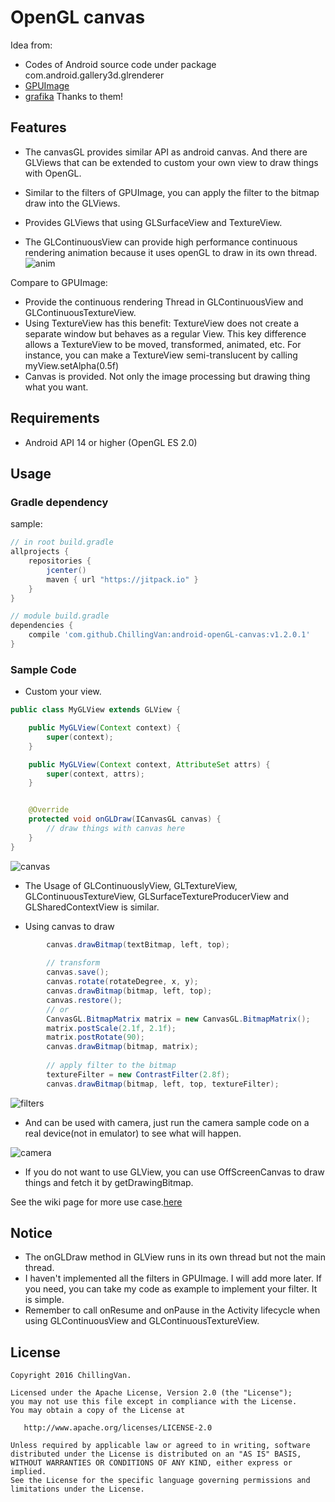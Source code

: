 # OpenGL canvas


Idea from: 
* Codes of Android source code under package com.android.gallery3d.glrenderer
* [GPUImage](https://github.com/CyberAgent/android-gpuimage)
* [grafika](https://github.com/google/grafika)
Thanks to them!

## Features
* The canvasGL provides similar API as android canvas. And there are GLViews that can be extended to custom your own view to draw things with OpenGL.
* Similar to the filters of GPUImage, you can apply the filter to the bitmap draw into the GLViews. 
* Provides GLViews that using GLSurfaceView and TextureView. 

* The GLContinuousView can provide high performance continuous rendering animation because it uses openGL to draw in its own thread.
![anim](https://github.com/ChillingVan/android-openGL-canvas/raw/master/screenshots/anim-activity-example.png)

Compare to GPUImage:
* Provide the continuous rendering Thread in GLContinuousView and GLContinuousTextureView.
* Using TextureView has this benefit:
    TextureView does not create a separate window but behaves as a regular View. This key difference allows a TextureView to be moved, transformed, animated, etc. For instance, you can make a TextureView semi-translucent by calling myView.setAlpha(0.5f)
* Canvas is provided. Not only the image processing but drawing thing what you want.

## Requirements
* Android API 14 or higher (OpenGL ES 2.0)

## Usage

### Gradle dependency

sample:
```groovy
// in root build.gradle
allprojects {
    repositories {
        jcenter()
        maven { url "https://jitpack.io" }
    }
}

// module build.gradle
dependencies {
    compile 'com.github.ChillingVan:android-openGL-canvas:v1.2.0.1'
}
```

### Sample Code

* Custom your view.
```java
public class MyGLView extends GLView {

    public MyGLView(Context context) {
        super(context);
    }

    public MyGLView(Context context, AttributeSet attrs) {
        super(context, attrs);
    }


    @Override
    protected void onGLDraw(ICanvasGL canvas) {
        // draw things with canvas here
    }
}
```


![canvas](https://github.com/ChillingVan/android-openGL-canvas/raw/master/screenshots/canvas-example-v1.png)

* The Usage of GLContinuouslyView, GLTextureView, GLContinuousTextureView, GLSurfaceTextureProducerView and GLSharedContextView is similar.


* Using canvas to draw
```java
        canvas.drawBitmap(textBitmap, left, top);
        
        // transform
        canvas.save();
        canvas.rotate(rotateDegree, x, y);
        canvas.drawBitmap(bitmap, left, top);
        canvas.restore();
        // or
        CanvasGL.BitmapMatrix matrix = new CanvasGL.BitmapMatrix();
        matrix.postScale(2.1f, 2.1f);
        matrix.postRotate(90);
        canvas.drawBitmap(bitmap, matrix);
        
        // apply filter to the bitmap
        textureFilter = new ContrastFilter(2.8f);
        canvas.drawBitmap(bitmap, left, top, textureFilter);
```

![filters](https://github.com/ChillingVan/android-openGL-canvas/raw/master/screenshots/filter_example-v1.png)


* And can be used with camera, just run the camera sample code on a real device(not in emulator) to see what will happen.

![camera](https://github.com/ChillingVan/android-openGL-canvas/raw/master/screenshots/camera-example-v1.jpg)


* If you do not want to use GLView, you can use OffScreenCanvas to draw things and fetch it by getDrawingBitmap.

See the wiki page for more use case.[here](https://github.com/ChillingVan/android-openGL-canvas/wiki)

## Notice
* The onGLDraw method in GLView runs in its own thread but not the main thread. 
* I haven't implemented all the filters in GPUImage. I will add more later. If you need, you can take my code as example to implement your filter. It is simple.
* Remember to call onResume and onPause in the Activity lifecycle when using GLContinuousView and GLContinuousTextureView.

## License
    Copyright 2016 ChillingVan.

    Licensed under the Apache License, Version 2.0 (the "License");
    you may not use this file except in compliance with the License.
    You may obtain a copy of the License at

       http://www.apache.org/licenses/LICENSE-2.0

    Unless required by applicable law or agreed to in writing, software
    distributed under the License is distributed on an "AS IS" BASIS,
    WITHOUT WARRANTIES OR CONDITIONS OF ANY KIND, either express or implied.
    See the License for the specific language governing permissions and
    limitations under the License.
